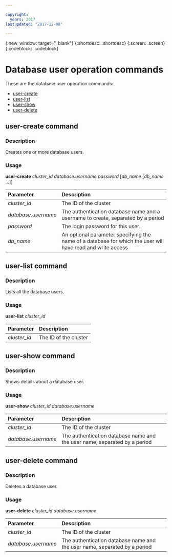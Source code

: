```yaml
---

copyright:
  years: 2017
lastupdated: "2017-12-08"

---
```


{:new_window: target="_blank"}
{:shortdesc: .shortdesc}
{:screen: .screen}
{:codeblock: .codeblock}


# Database user operation commands

These are the database user operation commands:

- [user-create](#user_create)
- [user-list](#user_list)
- [user-show](#user_show)
- [user-delete](#user_delete)


## <a id="user_create"></a>user-create command

### Description

Creates one or more database users.

### Usage

**user-create** *cluster_id* *database.username* *password* \[*db_name* \[*db_name* ...\]\]

| Parameter        |  Description                  |
| :--------------- |  :--------------------------- |
| *cluster_id*     |  The ID of the cluster        |
| *database.username* | The authentication database name and a username to create, separated by a period |
| *password*       | The login password for this user. |
| *db_name*        | An optional parameter specifying the name of a database for which the user will have read and write access |


## <a id="user_list"></a>user-list command

### Description

Lists all the database users.

### Usage

**user-list** *cluster_id*

| Parameter        |  Description                  |
| :--------------- |  :--------------------------- |
| *cluster_id*    |  The ID of the cluster       |


## <a id="user_show"></a>user-show command

### Description

Shows details about a database user.

### Usage

**user-show** *cluster_id* *database.username*

| Parameter        |  Description                  |
| :--------------- |  :--------------------------- |
| *cluster_id*    |  The ID of the cluster       |
| *database.username* | The authentication database name and the user name, separated by a period |


## <a id="user_delete"></a>user-delete command

### Description

Deletes a database user.

### Usage

**user-delete** *cluster_id* *database.username*

| Parameter        |  Description                  |
| :--------------- |  :--------------------------- |
| *cluster_id*    |  The ID of the cluster       |
| *database.username* | The authentication database name and the user name, separated by a period |
